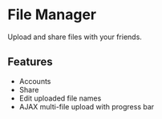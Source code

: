 # File Manager
Upload and share files with your friends.

## Features
- Accounts
- Share
- Edit uploaded file names
- AJAX multi-file upload with progress bar